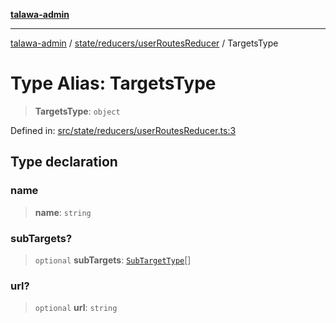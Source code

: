 [**talawa-admin**](../../../../README.md)

***

[talawa-admin](../../../../README.md) / [state/reducers/userRoutesReducer](../README.md) / TargetsType

# Type Alias: TargetsType

> **TargetsType**: `object`

Defined in: [src/state/reducers/userRoutesReducer.ts:3](https://github.com/bint-Eve/talawa-admin/blob/bb9ac170c0ec806cc5423650a66bbe110c3af5d9/src/state/reducers/userRoutesReducer.ts#L3)

## Type declaration

### name

> **name**: `string`

### subTargets?

> `optional` **subTargets**: [`SubTargetType`](SubTargetType.md)[]

### url?

> `optional` **url**: `string`
